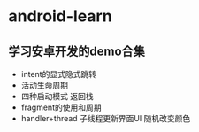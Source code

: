 # android-learn
## 学习安卓开发的demo合集

  - intent的显式隐式跳转 
  - 活动生命周期 
  - 四种启动模式 返回栈 
  - fragment的使用和周期
  - handler+thread 子线程更新界面UI 随机改变颜色
